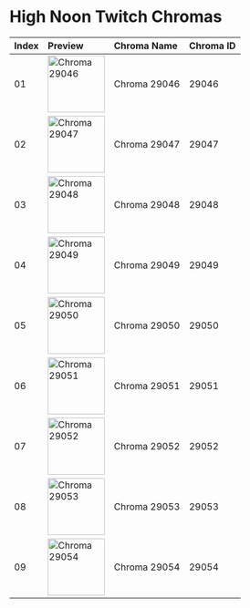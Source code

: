 # High Noon Twitch Chromas

| Index | Preview | Chroma Name | Chroma ID |
|:---|:---|:---|:---|
| 01 | <img src='https://raw.communitydragon.org/latest/plugins/rcp-be-lol-game-data/global/default/v1/champion-chroma-images/29/29046.png' alt='Chroma 29046' width='100'> | Chroma 29046 | 29046 |
| 02 | <img src='https://raw.communitydragon.org/latest/plugins/rcp-be-lol-game-data/global/default/v1/champion-chroma-images/29/29047.png' alt='Chroma 29047' width='100'> | Chroma 29047 | 29047 |
| 03 | <img src='https://raw.communitydragon.org/latest/plugins/rcp-be-lol-game-data/global/default/v1/champion-chroma-images/29/29048.png' alt='Chroma 29048' width='100'> | Chroma 29048 | 29048 |
| 04 | <img src='https://raw.communitydragon.org/latest/plugins/rcp-be-lol-game-data/global/default/v1/champion-chroma-images/29/29049.png' alt='Chroma 29049' width='100'> | Chroma 29049 | 29049 |
| 05 | <img src='https://raw.communitydragon.org/latest/plugins/rcp-be-lol-game-data/global/default/v1/champion-chroma-images/29/29050.png' alt='Chroma 29050' width='100'> | Chroma 29050 | 29050 |
| 06 | <img src='https://raw.communitydragon.org/latest/plugins/rcp-be-lol-game-data/global/default/v1/champion-chroma-images/29/29051.png' alt='Chroma 29051' width='100'> | Chroma 29051 | 29051 |
| 07 | <img src='https://raw.communitydragon.org/latest/plugins/rcp-be-lol-game-data/global/default/v1/champion-chroma-images/29/29052.png' alt='Chroma 29052' width='100'> | Chroma 29052 | 29052 |
| 08 | <img src='https://raw.communitydragon.org/latest/plugins/rcp-be-lol-game-data/global/default/v1/champion-chroma-images/29/29053.png' alt='Chroma 29053' width='100'> | Chroma 29053 | 29053 |
| 09 | <img src='https://raw.communitydragon.org/latest/plugins/rcp-be-lol-game-data/global/default/v1/champion-chroma-images/29/29054.png' alt='Chroma 29054' width='100'> | Chroma 29054 | 29054 |
